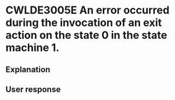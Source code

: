 # CWLDE3005E An error occurred during the invocation of an exit action on the state 0 in the state machine 1.

## Explanation

## User response